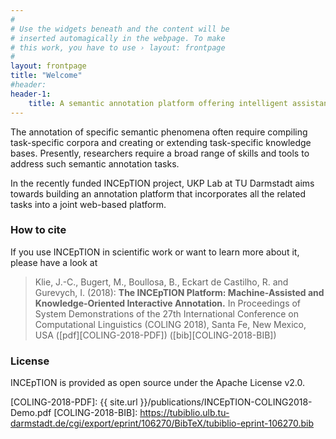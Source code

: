 ```yaml
---
#
# Use the widgets beneath and the content will be
# inserted automagically in the webpage. To make
# this work, you have to use › layout: frontpage
#
layout: frontpage
title: "Welcome"
#header:
header-1:
    title: A semantic annotation platform offering intelligent assistance and knowledge management
---
```


The annotation of specific semantic phenomena often require compiling task-specific corpora and
creating or extending task-specific knowledge bases. Presently, researchers require a broad range
of skills and tools to address such semantic annotation tasks.

In the recently funded INCEpTION project, UKP Lab at TU Darmstadt aims towards building an 
annotation platform that incorporates all the related tasks into a joint web-based platform. 

### How to cite

If you use INCEpTION in scientific work or want to learn more about it, please have a look at

> Klie, J.-C., Bugert, M., Boullosa, B., Eckart de Castilho, R. and Gurevych, I. (2018): **The INCEpTION Platform: Machine-Assisted and Knowledge-Oriented Interactive Annotation.** In Proceedings of System Demonstrations of the 27th International Conference on Computational Linguistics (COLING 2018), Santa Fe, New Mexico, USA ([pdf][COLING-2018-PDF]) ([bib][COLING-2018-BIB])

### License

INCEpTION is provided as open source under the Apache License v2.0.

[COLING-2018-PDF]: {{ site.url }}/publications/INCEpTION-COLING2018-Demo.pdf
[COLING-2018-BIB]: https://tubiblio.ulb.tu-darmstadt.de/cgi/export/eprint/106270/BibTeX/tubiblio-eprint-106270.bib
